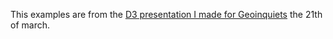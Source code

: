 This examples are from the [D3 presentation I made for Geoinquiets](http://rveciana.github.com/geoexamples/geoinquiets/d3js) the 21th of march.

